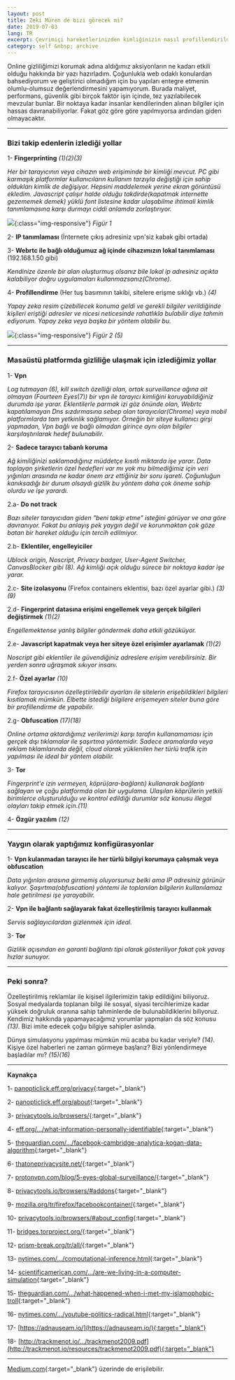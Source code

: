 ```yaml
---
layout: post
title: Zeki Müren de bizi görecek mi?
date: 2019-07-03
lang: TR
excerpt: Çevrimiçi hareketlerinizden kimliğinizin nasıl profillendirildiği ve detayları.
category: self &nbsp; archive
---
```



Online gizliliğimizi korumak adına aldığımız aksiyonların ne kadarı etkili olduğu hakkında bir yazı hazırladım. Çoğunlukla web odaklı konulardan bahsediyorum ve geliştirici olmadığım için bu yapıları entegre etmenin olumlu-olumsuz değerlendirmesini yapamıyorum. Burada maliyet, performans, güvenlik gibi birçok faktör işin içinde, tez yazılabilecek mevzular bunlar. Bir noktaya kadar insanlar kendilerinden alınan bilgiler için hassas davranabiliyorlar. Fakat göz göre göre yapılmıyorsa ardından giden olmayacaktır.


<hr>


### Bizi takip edenlerin izlediği yollar

1- **Fingerprinting** *(1)(2)(3)*

*Her bir tarayıcının veya cihazın web erişiminde bir kimliği mevcut. PC gibi karmaşık platformlar kullanıcıların kullanım tarzıyla değiştiği için sahip oldukları kimlik de değişiyor. Hepsini maddelemek yerine ekran görüntüsü ekledim. Javascript çalışır halde olduğu takdirde(kapatmak internette gezememek demek) yüklü font listesine kadar ulaşabilme ihtimali kimlik tanımlamasına karşı durmayı ciddi anlamda zorlaştırıyor.*

![](/assets/figur-1.png){:class="img-responsive"}
*Figür 1*


2- **IP tanımlaması** (İnternete çıkış adresiniz vpn'siz kabak gibi ortada)


3- **Webrtc ile bağlı olduğumuz ağ içinde cihazımızın lokal tanımlaması** (192.168.1.50 gibi)

*Kendinize özenle bir alan oluşturmuş olsanız bile lokal ip adresiniz açıkta kalabiliyor doğru uygulamaları kullanmazsanız(Chrome).*


4- **Profillendirme** (Her tuş basımının takibi, sitelere erişme sıklığı vb.) *(4)*

*Yapay zeka resim çizebillecek konuma geldi ve gerekli bilgiler verildiğinde kişileri eriştiği adresler ve nicesi neticesinde rahatlıkla bulabilir diye tahmin ediyorum. Yapay zeka veya başka bir yöntem olabilir bu.*

![](/assets/figur-2.png){:class="img-responsive"}
*Figür 2 (5)*


<hr>


### Masaüstü platformda gizliliğe ulaşmak için izlediğimiz yollar

1- **Vpn**

*Log tutmayan (6), kill switch özelliği olan, ortak surveillance ağına ait olmayan (Fourteen Eyes*(7)*) bir vpn ile tarayıcı kimliğini koruyabildiğiniz durumda işe yarar. Eklentilerle parmak izi göz önünde olan, Webrtc kapatılamayan Dns sızdırmasına sebep olan tarayıcılar(Chrome) veya mobil platformlarda tam yetkinlik sağlamıyor. Örneğin bir siteye kullanıcı girşi yapmadan, Vpn bağlı ve bağlı olmadan girince aynı olan bilgiler karşılaştırılarak hedef bulunabilir.*


2- **Sadece tarayıcı tabanlı koruma**

*Ağ kimiliğinizi saklamadığınız müddetçe kısıtlı miktarda işe yarar. Data toplayan şirketlerin özel hedefleri var mı yok mu bilmediğimiz için veri yığınları arasında ne kadar önem arz ettiğiniz bir soru işareti. Çoğunluğun kanıksadığı bir durum olsaydı gizlilk bu yöntem daha çok öneme sahip olurdu ve işe yarardı.*


2.a- **Do not track**

*Bazı siteler tarayıcıdan giden "beni takip etme" isteğini görüyor ve ona göre davranıyor. Fakat bu anlayış pek yaygın değil ve korunmaktan çok göze batan bir hareket olduğu için tercih edilmiyor.*


2.b- **Eklentiler, engelleyiciler**

*Ublock origin, Noscript, Privacy badger, User-Agent Switcher, CanvasBlocker gibi *(8)*. Ağ kimliği açık olduğu sürece bir noktaya kadar işe yarar.*


2.c- **Site izolasyonu** (Firefox containers eklentisi, bazı özel ayarlar gibi.) *(3)(9)*


2.d- **Fingerprint datasına erişimi engellemek veya gerçek bilgileri değiştirmek** *(1)(2)*

*Engellemektense yanlış bilgiler göndermek daha etkili gözüküyor.*


2.e- **Javascript kapatmak veya her siteye özel erişimler ayarlamak** *(1)(2)*

*Noscript gibi eklentiler ile güvendiğiniz adreslere erişim verebilirsiniz. Bir yerden sonra uğraşmak sıkıyor insanı.*


2.f- **Özel ayarlar** *(10)*

*Firefox tarayıcısının özelleştirilebilir ayarları ile sitelerin erişebildikleri bilgileri kısıtlamak mümkün. Elbette istediği bilgilere erişemeyen siteler buna göre bir profillendirme de yapabilir.*

2.g- **Obfuscation** *(17)(18)*

*Online ortama aktardığımız verilerimizi karşı tarafın kullanamaması için gerçek dışı tıklamalar ile şaşırtma yöntemidir. Sadece aramalarda veya reklam tıklamlarında değil, cloud olarak yüklenilen her türlü trafik için yapılması ile ideal bir yöntem olabilir.*

3- **Tor**

*Fingerprint'e izin vermeyen, köprü(ara-bağlantı) kullanarak bağlantı sağlayan ve çoğu platformda olan bir uygulama. Ulaşılan köprülerin yetkili birimlerce oluşturulduğu ve kontrol edildiği durumlar söz konusu illegal olayları takip etmek için.(11)*


4- **Özgür yazılım** *(12)*


<hr>


### Yaygın olarak yaptığımız konfigürasyonlar

1- **Vpn kulanmadan tarayıcı ile her türlü bilgiyi korumaya çalışmak veya obfuscation**

*Data yığınları arasına girmemiş oluyorsunuz belki ama IP adresiniz görünür kalıyor. Şaşırtma(obfuscation) yöntemi ile toplanılan bilgilerin kullanılamaz hale getirilmesi işe yarayabilir.*


2- **Vpn ile bağlantı sağlayarak fakat özelleştirilmiş tarayıcı kullanmak**

*Servis sağlayıcılardan gizlenmek için ideal.*


3- **Tor**

*Gizlilik açısından en garanti bağlantı tipi olarak gösteriliyor fakat çok yavaş hızlar sunuyor.*


<hr>


### Peki sonra?

Özelleştirilmiş reklamlar ile kişisel ilgilerimizin takip edildiğini biliyoruz. Sosyal medyalarda toplanan bilgi ile sosyal, siyasi tercihlerimize kadar yüksek doğruluk oranına sahip tahminlerde de bulunabildiklerini biliyoruz. Kendimiz hakkında yapamayacağımız yorumlar yapmaları da söz konusu *(13)*. Bizi imite edecek çoğu bilgiye sahipler aslında.


Dünya simulasyonu yapılması mümkün mü acaba bu kadar veriyle? *(14)*. Kişiye özel haberleri ne zaman görmeye başlarız? Bizi yönlendirmeye başladılar mı? *(15)(16)*


<hr>


**Kaynakça**

1- [panopticlick.eff.org/privacy](https://panopticlick.eff.org/privacy){:target="_blank"}

2- [panopticlick.eff.org/about](https://panopticlick.eff.org/about){:target="_blank"}

3- [privacytools.io/browsers/](https://www.privacytools.io/browsers/){:target="_blank"}

4- [eff.org/.../what-information-personally-identifiable](https://www.eff.org/deeplinks/2009/09/what-information-personally-identifiable){:target="_blank"}

5- [theguardian.com/.../facebook-cambridge-analytica-kogan-data-algorithm](https://www.theguardian.com/technology/2018/mar/17/facebook-cambridge-analytica-kogan-data-algorithm){:target="_blank"}

6- [thatoneprivacysite.net/](https://thatoneprivacysite.net/){:target="_blank"}

7- [protonvpn.com/blog/5-eyes-global-surveillance/](https://protonvpn.com/blog/5-eyes-global-surveillance/){:target="_blank"}

8- [privacytools.io/browsers/#addons](https://www.privacytools.io/browsers/#addons){:target="_blank"}

9- [mozilla.org/tr/firefox/facebookcontainer/](https://www.mozilla.org/tr/firefox/facebookcontainer/){:target="_blank"}

10- [privacytools.io/browsers/#about_config](https://www.privacytools.io/browsers/#about_config){:target="_blank"}

11- [bridges.torproject.org/](https://bridges.torproject.org/){:target="_blank"}

12- [prism-break.org/tr/all/](https://prism-break.org/tr/all/){:target="_blank"}

13- [nytimes.com/.../computational-inference.html](https://www.nytimes.com/2019/04/21/opinion/computational-inference.html){:target="_blank"}

14- [scientificamerican.com/.../are-we-living-in-a-computer-simulation](https://www.scientificamerican.com/article/are-we-living-in-a-computer-simulation){:target="_blank"}

15- [theguardian.com/.../what-happened-when-i-met-my-islamophobic-troll](https://www.theguardian.com/news/2019/may/23/what-happened-when-i-met-my-islamophobic-troll){:target="_blank"}

16- [nytimes.com/.../youtube-politics-radical.html](https://www.nytimes.com/2018/03/10/opinion/sunday/youtube-politics-radical.html){:target="_blank"}

17- [https://adnauseam.io/](https://adnauseam.io/){:target="_blank"}

18- [http://trackmenot.io/.../trackmenot2009.pdf](http://trackmenot.io/resources/trackmenot2009.pdf){:target="_blank"}


<hr>


[Medium.com](https://link.medium.com/7QouqDIp32){:target="_blank"} üzerinde de erişilebilir.
